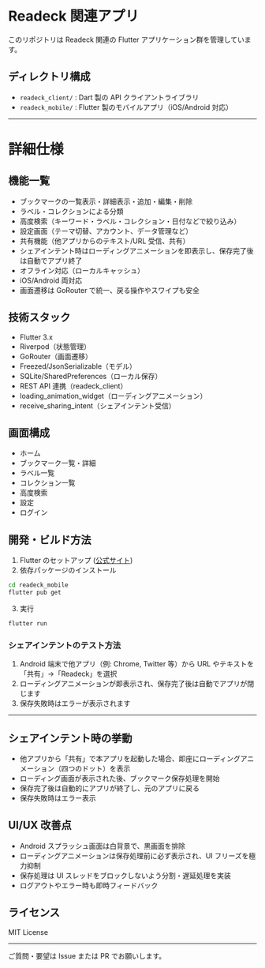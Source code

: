 # Readeck 関連アプリ

このリポジトリは Readeck 関連の Flutter アプリケーション群を管理しています。

## ディレクトリ構成

- `readeck_client/` : Dart 製の API クライアントライブラリ
- `readeck_mobile/` : Flutter 製のモバイルアプリ（iOS/Android 対応）

---

# 詳細仕様

## 機能一覧

- ブックマークの一覧表示・詳細表示・追加・編集・削除
- ラベル・コレクションによる分類
- 高度検索（キーワード・ラベル・コレクション・日付などで絞り込み）
- 設定画面（テーマ切替、アカウント、データ管理など）
- 共有機能（他アプリからのテキスト/URL 受信、共有）
- シェアインテント時はローディングアニメーションを即表示し、保存完了後は自動でアプリ終了
- オフライン対応（ローカルキャッシュ）
- iOS/Android 両対応
- 画面遷移は GoRouter で統一、戻る操作やスワイプも安全

## 技術スタック

- Flutter 3.x
- Riverpod（状態管理）
- GoRouter（画面遷移）
- Freezed/JsonSerializable（モデル）
- SQLite/SharedPreferences（ローカル保存）
- REST API 連携（readeck_client）
- loading_animation_widget（ローディングアニメーション）
- receive_sharing_intent（シェアインテント受信）

## 画面構成

- ホーム
- ブックマーク一覧・詳細
- ラベル一覧
- コレクション一覧
- 高度検索
- 設定
- ログイン

## 開発・ビルド方法

1. Flutter のセットアップ ([公式サイト](https://flutter.dev/))
2. 依存パッケージのインストール

```bash
cd readeck_mobile
flutter pub get
```

3. 実行

```bash
flutter run
```

### シェアインテントのテスト方法

1. Android 端末で他アプリ（例: Chrome, Twitter 等）から URL やテキストを「共有」→「Readeck」を選択
2. ローディングアニメーションが即表示され、保存完了後は自動でアプリが閉じます
3. 保存失敗時はエラーが表示されます

---

## シェアインテント時の挙動

- 他アプリから「共有」で本アプリを起動した場合、即座にローディングアニメーション（四つのドット）を表示
- ローディング画面が表示された後、ブックマーク保存処理を開始
- 保存完了後は自動的にアプリが終了し、元のアプリに戻る
- 保存失敗時はエラー表示

## UI/UX 改善点

- Android スプラッシュ画面は白背景で、黒画面を排除
- ローディングアニメーションは保存処理前に必ず表示され、UI フリーズを極力抑制
- 保存処理は UI スレッドをブロックしないよう分割・遅延処理を実装
- ログアウトやエラー時も即時フィードバック

## ライセンス

MIT License

---

ご質問・要望は Issue または PR でお願いします。
